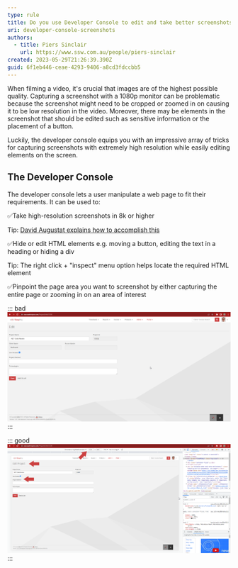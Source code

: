 ```yaml
---
type: rule
title: Do you use Developer Console to edit and take better screenshots
uri: developer-console-screenshots
authors:
  - title: Piers Sinclair
    url: https://www.ssw.com.au/people/piers-sinclair
created: 2023-05-29T21:26:39.390Z
guid: 6f1eb446-ceae-4293-9406-a8cd3fdccbb5
---
```

When filming a video, it's crucial that images are of the highest possible quality. Capturing a screenshot with a 1080p monitor can be problematic because the screenshot might need to be cropped or zoomed in on causing it to be low resolution in the video. Moreover, there may be elements in the screenshot that should be edited such as sensitive information or the placement of a button.

Luckily, the developer console equips you with an impressive array of tricks for capturing screenshots with extremely high resolution while easily editing elements on the screen.

<!--endintro-->

## The Developer Console
The developer console lets a user manipulate a web page to fit their requirements. It can be used to:


✅Take high-resolution screenshots in 8k or higher

Tip: [David Augustat explains how to accomplish this](https://davidaugustat.com/web/take-ultra-high-resolution-screenshots-in-chrome)

✅Hide or edit HTML elements e.g. moving a button, editing the text in a heading or hiding a div

Tip: The right click + "inspect" menu option helps locate the required HTML element

✅Pinpoint the page area you want to screenshot by either capturing the entire page or zooming in on an area of interest

::: bad
![Figure: Bad example – Original elements at low res](bad-screenshot-piers.png)
:::

::: good
![Figure: Good example – Edited heading, hidden client, then captured at high res](good-screenshot-piers.png)
:::
